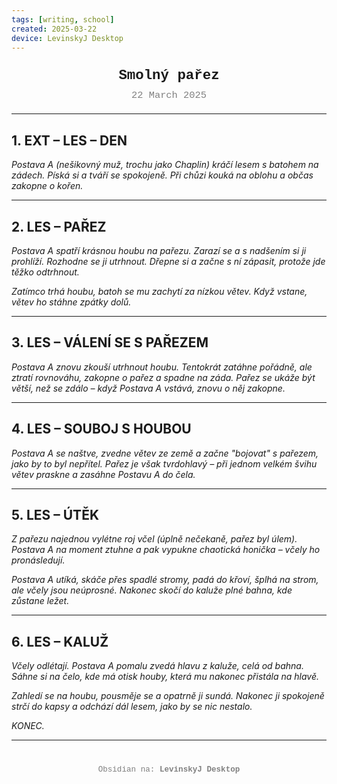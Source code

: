 ```yaml
---
tags: [writing, school]
created: 2025-03-22
device: LevinskyJ Desktop
---
```

<div style="text-align: center; font-size: 1.6em; font-weight: bold; padding: 10px 0; font-family: Courier New">
  Smolný pařez
</div>

<div style="text-align: center; color: gray; font-size: 1.1em; margin-bottom: 20px; font-family: Courier New">  22 March 2025
</div>

---

## 1. EXT – LES – DEN  

*Postava A (nešikovný muž, trochu jako Chaplin) kráčí lesem s batohem na zádech. Píská si a tváří se spokojeně. Při chůzi kouká na oblohu a občas zakopne o kořen.*  

---

## 2. LES – PAŘEZ  

*Postava A spatří krásnou houbu na pařezu. Zarazí se a s nadšením si ji prohlíží. Rozhodne se ji utrhnout. Dřepne si a začne s ní zápasit, protože jde těžko odtrhnout.*  

*Zatímco trhá houbu, batoh se mu zachytí za nízkou větev. Když vstane, větev ho stáhne zpátky dolů.*  

---

## 3. LES – VÁLENÍ SE S PAŘEZEM  

*Postava A znovu zkouší utrhnout houbu. Tentokrát zatáhne pořádně, ale ztratí rovnováhu, zakopne o pařez a spadne na záda. Pařez se ukáže být větší, než se zdálo – když Postava A vstává, znovu o něj zakopne.*  

---

## 4. LES – SOUBOJ S HOUBOU  

*Postava A se naštve, zvedne větev ze země a začne "bojovat" s pařezem, jako by to byl nepřítel. Pařez je však tvrdohlavý – při jednom velkém švihu větev praskne a zasáhne Postavu A do čela.*  

---

## 5. LES – ÚTĚK  

*Z pařezu najednou vylétne roj včel (úplně nečekaně, pařez byl úlem). Postava A na moment ztuhne a pak vypukne chaotická honička – včely ho pronásledují.*  

*Postava A utíká, skáče přes spadlé stromy, padá do křoví, šplhá na strom, ale včely jsou neúprosné. Nakonec skočí do kaluže plné bahna, kde zůstane ležet.*  

---

## 6. LES – KALUŽ

*Včely odlétají. Postava A pomalu zvedá hlavu z kaluže, celá od bahna. Sáhne si na čelo, kde má otisk houby, která mu nakonec přistála na hlavě.*  

*Zahledí se na houbu, pousměje se a opatrně ji sundá. Nakonec ji spokojeně strčí do kapsy a odchází dál lesem, jako by se nic nestalo.*  

*KONEC.*  


---

<div style="text-align: center; color: gray; font-size: 0.9em; margin-top: 40px; font-family: Courier New">
  Obsidian na: <strong>LevinskyJ Desktop</strong>
</div>
